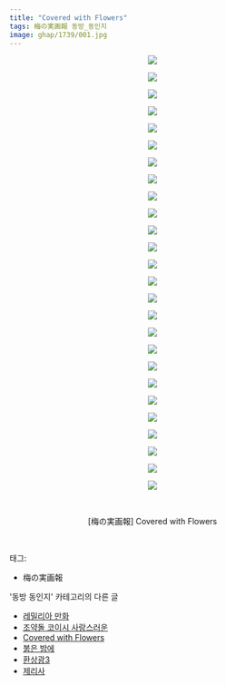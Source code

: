 ```yaml
---
title: "Covered with Flowers"
tags: 梅の実画報 동방_동인지
image: ghap/1739/001.jpg
---
```

<div class="article">
<p style="text-align: center; clear: none; float: none;"><img src="{{ site.nasurl }}/ghap/1739/001.jpg"/></p>
<p style="text-align: center; clear: none; float: none;"><img src="{{ site.nasurl }}/ghap/1739/002.jpg"/></p>
<p style="text-align: center; clear: none; float: none;"><img src="{{ site.nasurl }}/ghap/1739/003.jpg"/></p>
<p style="text-align: center; clear: none; float: none;"><img src="{{ site.nasurl }}/ghap/1739/004.jpg"/></p>
<p style="text-align: center; clear: none; float: none;"><img src="{{ site.nasurl }}/ghap/1739/005.jpg"/></p>
<p style="text-align: center; clear: none; float: none;"><img src="{{ site.nasurl }}/ghap/1739/006.jpg"/></p>
<p style="text-align: center; clear: none; float: none;"><img src="{{ site.nasurl }}/ghap/1739/007.jpg"/></p>
<p style="text-align: center; clear: none; float: none;"><img src="{{ site.nasurl }}/ghap/1739/008.jpg"/></p>
<p style="text-align: center; clear: none; float: none;"><img src="{{ site.nasurl }}/ghap/1739/009.jpg"/></p>
<p style="text-align: center; clear: none; float: none;"><img src="{{ site.nasurl }}/ghap/1739/010.jpg"/></p>
<p style="text-align: center; clear: none; float: none;"><img src="{{ site.nasurl }}/ghap/1739/011.jpg"/></p>
<p style="text-align: center; clear: none; float: none;"><img src="{{ site.nasurl }}/ghap/1739/012.jpg"/></p>
<p style="text-align: center; clear: none; float: none;"><img src="{{ site.nasurl }}/ghap/1739/013.jpg"/></p>
<p style="text-align: center; clear: none; float: none;"><img src="{{ site.nasurl }}/ghap/1739/014.jpg"/></p>
<p style="text-align: center; clear: none; float: none;"><img src="{{ site.nasurl }}/ghap/1739/015.jpg"/></p>
<p style="text-align: center; clear: none; float: none;"><img src="{{ site.nasurl }}/ghap/1739/016.jpg"/></p>
<p style="text-align: center; clear: none; float: none;"><img src="{{ site.nasurl }}/ghap/1739/017.jpg"/></p>
<p style="text-align: center; clear: none; float: none;"><img src="{{ site.nasurl }}/ghap/1739/018.jpg"/></p>
<p style="text-align: center; clear: none; float: none;"><img src="{{ site.nasurl }}/ghap/1739/019.jpg"/></p>
<p style="text-align: center; clear: none; float: none;"><img src="{{ site.nasurl }}/ghap/1739/020.jpg"/></p>
<p style="text-align: center; clear: none; float: none;"><img src="{{ site.nasurl }}/ghap/1739/021.jpg"/></p>
<p style="text-align: center; clear: none; float: none;"><img src="{{ site.nasurl }}/ghap/1739/022.jpg"/></p>
<p style="text-align: center; clear: none; float: none;"><img src="{{ site.nasurl }}/ghap/1739/023.jpg"/></p>
<p style="text-align: center; clear: none; float: none;"><img src="{{ site.nasurl }}/ghap/1739/024.jpg"/></p>
<p style="text-align: center; clear: none; float: none;"><img src="{{ site.nasurl }}/ghap/1739/025.jpg"/></p>
<p style="text-align: center; clear: none; float: none;"><img src="{{ site.nasurl }}/ghap/1739/026.jpg"/></p>
<p style="text-align: center; clear: none; float: none;"><br/></p>
<p style="text-align: center; clear: none; float: none;">[梅の実画報] Covered with Flowers</p>
<p><br/></p>
</div><div class="tagTrail">
<p>태그: </p>
<ul>
<li>梅の実画報</li>
</ul>
</div><div class="another">
<p>'동방 동인지' 카테고리의 다른 글</p>
<ul>
<li><a href="/2016-08-21-ghap_1742">레밀리아 만화</a></li>
<li><a href="/2016-08-21-ghap_1741">조약돌 코이시 사랑스러운</a></li>
<li><a href="/2016-08-21-ghap_1739">Covered with Flowers</a></li>
<li><a href="/2016-08-21-ghap_1738">붉은 밤에</a></li>
<li><a href="/2016-08-20-ghap_1736">환상광3</a></li>
<li><a href="/2016-08-20-ghap_1735">제리사</a></li>
</ul>
</div><div class="cb_module cb_fluid">
<div class="cb_wrt cb_profile">
</div><!-- commentList close -->
</div>